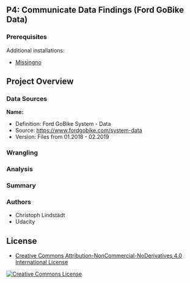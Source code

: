 
## P4: Communicate Data Findings (Ford GoBike Data)

### Prerequisites

Additional installations: 

* [Missingno](https://github.com/ResidentMario/missingno)

## Project Overview

### Data Sources

**Name:** 
* Definition: Ford GoBike System - Data
* Source: https://www.fordgobike.com/system-data
* Version: Files from 01.2018 - 02.2019

### Wrangling

### Analysis

### Summary

### Authors

* Christoph Lindstädt
* Udacity

## License

* <a rel="license" href="https://creativecommons.org/licenses/by-nc-nd/4.0/"> Creative Commons Attribution-NonCommercial-NoDerivatives 4.0 International License</a>

<a rel="license" href="https://creativecommons.org/licenses/by-nc-nd/4.0/">
	<img alt="Creative Commons License" style="border-width:0" src="https://i.creativecommons.org/l/by-nc-nd/4.0/88x31.png" />
</a>


